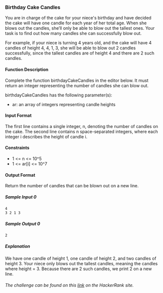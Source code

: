 ### Birthday Cake Candles

You are in charge of the cake for your niece's birthday and have decided the cake will have one candle for each year of her total age. When she blows out the candles, she’ll only be able to blow out the tallest ones. Your task is to find out how many candles she can successfully blow out.

For example, if your niece is turning 4  years old, and the cake will have 4 candles of height 4, 4, 1, 3, she will be able to blow out 2 candles successfully, since the tallest candles are of height 4 and there are 2 such candles.

#### Function Description

Complete the function birthdayCakeCandles in the editor below. It must return an integer representing the number of candles she can blow out.

birthdayCakeCandles has the following parameter(s):

 - ar: an array of integers representing candle heights
 
#### Input Format

The first line contains a single integer, n, denoting the number of candles on the cake.
The second line contains n space-separated integers, where each integer i describes the height of candle i.

#### Constraints
- 1 <= n <= 10^5 
- 1 <= ar[i] <= 10^7

#### Output Format

Return the number of candles that can be blown out on a new line.

##### Sample Input 0
```
4
3 2 1 3
```

##### Sample Output 0
```
2
```
##### Explanation

We have one candle of height 1, one candle of height 2, and two candles of height 3. Your niece only blows out the tallest candles, meaning the candles where height = 3. Because there are 2 such candles, we print 2 on a new line.



###### The challenge can be found on this [link](https://www.hackerrank.com/challenges/birthday-cake-candles) on the HackerRank site.